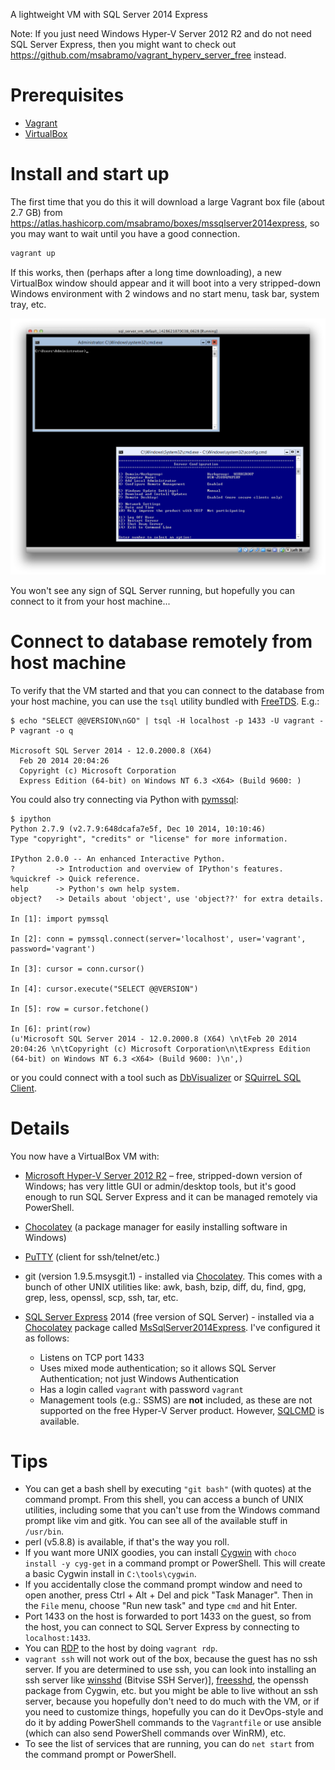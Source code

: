 A lightweight VM with SQL Server 2014 Express

Note: If you just need Windows Hyper-V Server 2012 R2 and do not need SQL Server Express, then you might want to check out https://github.com/msabramo/vagrant_hyperv_server_free instead.

# Prerequisites

- [Vagrant][]
- [VirtualBox][]

# Install and start up

The first time that you do this it will download a large Vagrant box
file (about 2.7 GB) from https://atlas.hashicorp.com/msabramo/boxes/mssqlserver2014express, so you may want to wait until you
have a good connection.

```bash
vagrant up
```

If this works, then (perhaps after a long time downloading),
a new VirtualBox window should appear and it will boot into a
very stripped-down Windows environment
with 2 windows and no start menu, task bar, system tray, etc.

![Screenshot](screenshot.png)

You won't see any sign of SQL Server running, but hopefully you
can connect to it from your host machine...

# Connect to database remotely from host machine

To verify that the VM started and that you can connect to the database
from your host machine, you can use the `tsql` utility bundled
with [FreeTDS][]. E.g.:

```
$ echo "SELECT @@VERSION\nGO" | tsql -H localhost -p 1433 -U vagrant -P vagrant -o q

Microsoft SQL Server 2014 - 12.0.2000.8 (X64)
  Feb 20 2014 20:04:26
  Copyright (c) Microsoft Corporation
  Express Edition (64-bit) on Windows NT 6.3 <X64> (Build 9600: )
```

You could also try connecting via Python with [pymssql][]:

```
$ ipython
Python 2.7.9 (v2.7.9:648dcafa7e5f, Dec 10 2014, 10:10:46)
Type "copyright", "credits" or "license" for more information.

IPython 2.0.0 -- An enhanced Interactive Python.
?         -> Introduction and overview of IPython's features.
%quickref -> Quick reference.
help      -> Python's own help system.
object?   -> Details about 'object', use 'object??' for extra details.

In [1]: import pymssql

In [2]: conn = pymssql.connect(server='localhost', user='vagrant', password='vagrant')

In [3]: cursor = conn.cursor()

In [4]: cursor.execute("SELECT @@VERSION")

In [5]: row = cursor.fetchone()

In [6]: print(row)
(u'Microsoft SQL Server 2014 - 12.0.2000.8 (X64) \n\tFeb 20 2014 20:04:26 \n\tCopyright (c) Microsoft Corporation\n\tExpress Edition (64-bit) on Windows NT 6.3 <X64> (Build 9600: )\n',)
```

or you could connect with a tool such as [DbVisualizer][] or [SQuirreL SQL Client][].


# Details

You now have a VirtualBox VM with:

- [Microsoft Hyper-V Server 2012 R2][Hyper-V Server] – free, stripped-down
  version of Windows; has very little GUI or admin/desktop tools, but it's good
  enough to run SQL Server Express and it can be managed remotely via PowerShell.
- [Chocolatey][] (a package manager for easily installing software in Windows)
- [PuTTY][] (client for ssh/telnet/etc.)
- git (version 1.9.5.msysgit.1) - installed via [Chocolatey][]. This
  comes with a bunch of other UNIX utilities like: awk, bash, bzip,
  diff, du, find, gpg, grep, less, openssl, scp, ssh, tar, etc.
- [SQL Server Express][] 2014 (free version of SQL Server) - installed
  via a [Chocolatey][] package called [MsSqlServer2014Express][]. I've
  configured it as follows:

  - Listens on TCP port 1433
  - Uses mixed mode authentication; so it allows SQL Server Authentication; not just Windows Authentication
  - Has a login called `vagrant` with password `vagrant`
  - Management tools (e.g.: SSMS) are **not** included, as these are not
    supported on the free Hyper-V Server product. However, [SQLCMD][] is available.

# Tips

- You can get a bash shell by executing `"git bash"` (with quotes) at
  the command prompt. From this shell, you can access a bunch of UNIX
  utilities, including some that you can't use from the Windows command
  prompt like vim and gitk. You can see all of the available stuff in
  `/usr/bin`.
- perl (v5.8.8) is available, if that's the way you roll.
- If you want more UNIX goodies, you can install [Cygwin][] with `choco
  install -y cyg-get` in a command prompt or PowerShell. This will
  create a basic Cygwin install in `C:\tools\cygwin`.
- If you accidentally close the command prompt window and need to open
  another, press Ctrl + Alt + Del and pick "Task Manager". Then in the
  `File` menu, choose "Run new task" and type `cmd` and hit Enter.
- Port 1433 on the host is forwarded to port 1433 on the guest, so from
  the host, you can connect to SQL Server Express by connecting to
  `localhost:1433`.
- You can [RDP][] to the host by doing `vagrant rdp`.
- `vagrant ssh` will not work out of the box,
because the guest has no ssh server. If you are
determined to use ssh, you can look into
installing an ssh server like [winsshd][] (Bitvise SSH Server)], [freesshd][],
the openssh package from Cygwin, etc. but you might be able to live without
an ssh server, because you hopefully don't need to do much with the VM, or
if you need to customize things, hopefully you can do it DevOps-style and
do it by adding PowerShell commands to the `Vagrantfile` or use ansible (which can
also send PowerShell commands over WinRM), etc.
- To see the list of services that are running, you can do `net start` from the
command prompt or PowerShell.

[Vagrant]: https://www.vagrantup.com/
[VirtualBox]: https://www.virtualbox.org/
[FreeTDS]: http://www.freetds.org/
[pymssql]: http://pymssql.org/
[Hyper-V Server]: https://technet.microsoft.com/en-us/library/hh833684.aspx
[SQL Server Express]: http://www.microsoft.com/en-us/server-cloud/products/sql-server-editions/sql-server-express.aspx
[Chocolatey]: https://chocolatey.org/
[PuTTY]: http://www.chiark.greenend.org.uk/~sgtatham/putty/
[MsSqlServer2014Express]: https://chocolatey.org/packages/MsSqlServer2014Express
[devmonkeys/database]: http://code.corp.surveymonkey.com/devmonkeys/database
[SQLCMD]: https://msdn.microsoft.com/en-us/library/ms162773.aspx
[Cygwin]: https://www.cygwin.com/
[RDP]: http://en.wikipedia.org/wiki/Remote_Desktop_Protocol
[winsshd]: https://www.bitvise.com/ssh-server
[freesshd]: http://www.freesshd.com/
[DbVisualizer]: https://www.dbvis.com/
[SQuirreL SQL Client]: http://squirrel-sql.sourceforge.net/
